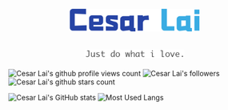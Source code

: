 <p align="center">
  <a href="https://www.cesarlai.com" target="__blank">
    <img width="260px" src="./docs/images/logo_cesarlai_full.png" alt="Cesar Lai's logo" />
  </a>
</p>
<p>
  <h2 align="center">
    <img width="200px" src="./docs/images/github-slogan.png" alt="GitHub slogan" />
  </h2>
</p>

![Cesar Lai's github profile views count](https://komarev.com/ghpvc/?username=CesarLai&color=blue)
![Cesar Lai's followers](https://img.shields.io/github/followers/CesarLai?color=blue&style=flat)
![Cesar Lai's github stars count](https://img.shields.io/github/stars/CesarLai?color=blue&style=social&label=Stars)

<p align="left">
  <img
    src="https://github-readme-stats.vercel.app/api?username=CesarLai&show=reviews&show_icons=true&theme=default"
    alt="Cesar Lai's GitHub stats"
    height="200px"
  />
  <img
    src="https://github-readme-stats.vercel.app/api/top-langs/?username=CesarLai&layout=compact&theme=default&langs_count=10"
    alt="Most Used Langs"
    height="200px"
  />
</p>
